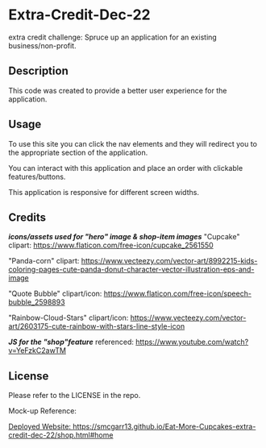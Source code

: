 # Extra-Credit-Dec-22
extra credit challenge: Spruce up an application for an existing business/non-profit.

## Description

This code was created to provide a better user experience for the application.


## Usage

To use this site you can click the nav elements and they will redirect you to the appropriate section of the application.

You can interact with this application and place an order with clickable features/buttons.

This application is responsive for different screen widths.


## Credits
***icons/assets used for "hero" image & shop-item images***
"Cupcake" clipart: https://www.flaticon.com/free-icon/cupcake_2561550

"Panda-corn" clipart: https://www.vecteezy.com/vector-art/8992215-kids-coloring-pages-cute-panda-donut-character-vector-illustration-eps-and-image

"Quote Bubble" clipart/icon: https://www.flaticon.com/free-icon/speech-bubble_2598893

"Rainbow-Cloud-Stars" clipart/icon: https://www.vecteezy.com/vector-art/2603175-cute-rainbow-with-stars-line-style-icon

***JS for the "shop"feature***
referenced: https://www.youtube.com/watch?v=YeFzkC2awTM

## License

Please refer to the LICENSE in the repo.

Mock-up Reference:

<a href=./assets/images/application_screenshot_1.png>
<a href=./assets/images/application_screenshot_2.png>
<a href=./assets/images/application_screenshot_3.png>

Deployed Website:
https://smcgarr13.github.io/Eat-More-Cupcakes-extra-credit-dec-22/shop.html#home
